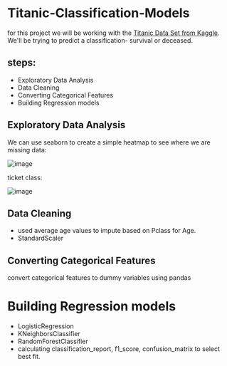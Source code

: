 # Titanic-Classification-Models
for this project we will be working with the [Titanic Data Set from Kaggle](https://www.kaggle.com/c/titanic).   We'll be trying to predict a classification- survival or deceased.

## steps:
* Exploratory Data Analysis
* Data Cleaning
* Converting Categorical Features 
* Building  Regression models

## Exploratory Data Analysis
We can use seaborn to create a simple heatmap to see where we are missing data:

![image](https://user-images.githubusercontent.com/121250443/218646309-48eb03c1-b044-46b6-b7e5-fcf1c5f633cd.png)

ticket class:

![image](https://user-images.githubusercontent.com/121250443/218646419-86f4fbda-347d-4ae0-bcb0-2d52a6b007a8.png)

## Data Cleaning

 * used average age values to impute based on Pclass for Age.
 * StandardScaler
 
 ## Converting Categorical Features 
 
convert categorical features to dummy variables using pandas

# Building  Regression models
* LogisticRegression
* KNeighborsClassifier
* RandomForestClassifier
* calculating classification_report, f1_score, confusion_matrix to select best fit.
